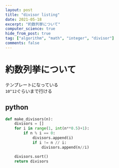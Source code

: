 ```yaml
---
layout: post
title: "divisor listing"
date: 2021-05-18
excerpt: "約数列挙について"
computer_science: true
hide_from_post: true
tag: ["algorithm", "math", "integer", "divisor"]
comments: false
---
```


# 約数列挙について
テンプレートになっている  
`10^12`ぐらいまで行ける  

## python

```python
def make_divisors(n):
    divisors = []
    for i in range(1, int(n**0.5)+1):
        if n % i == 0:
            divisors.append(i)
            if i != n // i:
                divisors.append(n//i)

    divisors.sort()
    return divisors
```
